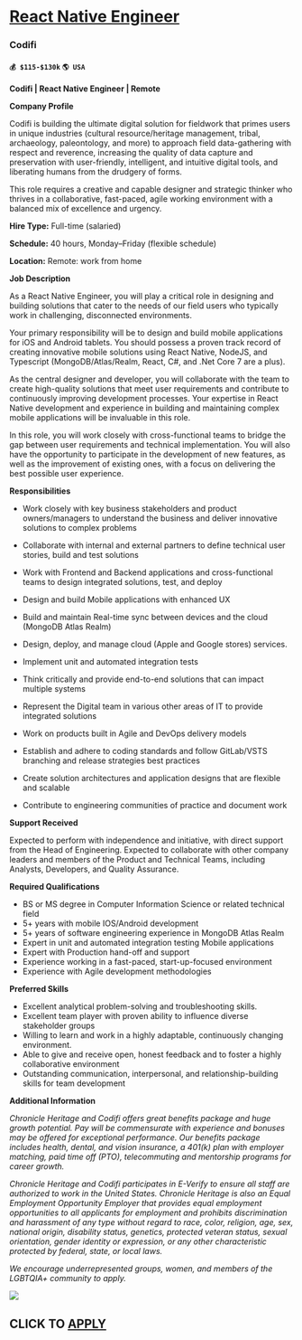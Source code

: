 # [React Native Engineer](https://www.remotewlb.com/apply/react-native-engineer-64717)  
### Codifi  
#### `💰 $115-$130k` `🌎 USA`  

**Codifi | React Native Engineer | Remote**

**Company Profile**

Codifi is building the ultimate digital solution for fieldwork that primes users in unique industries (cultural resource/heritage management, tribal, archaeology, paleontology, and more) to approach field data-gathering with respect and reverence, increasing the quality of data capture and preservation with user-friendly, intelligent, and intuitive digital tools, and liberating humans from the drudgery of forms.

This role requires a creative and capable designer and strategic thinker who thrives in a collaborative, fast-paced, agile working environment with a balanced mix of excellence and urgency.

**Hire Type:** Full-time (salaried)

**Schedule:** 40 hours, Monday–Friday (flexible schedule)

**Location:** Remote: work from home

**Job Description**

As a React Native Engineer, you will play a critical role in designing and building solutions that cater to the needs of our field users who typically work in challenging, disconnected environments.

Your primary responsibility will be to design and build mobile applications for iOS and Android tablets. You should possess a proven track record of creating innovative mobile solutions using React Native, NodeJS, and Typescript (MongoDB/Atlas/Realm, React, C#, and .Net Core 7 are a plus).

As the central designer and developer, you will collaborate with the team to create high-quality solutions that meet user requirements and contribute to continuously improving development processes. Your expertise in React Native development and experience in building and maintaining complex mobile applications will be invaluable in this role.

In this role, you will work closely with cross-functional teams to bridge the gap between user requirements and technical implementation. You will also have the opportunity to participate in the development of new features, as well as the improvement of existing ones, with a focus on delivering the best possible user experience.

**Responsibilities**

  * Work closely with key business stakeholders and product owners/managers to understand the business and deliver innovative solutions to complex problems

  * Collaborate with internal and external partners to define technical user stories, build and test solutions

  * Work with Frontend and Backend applications and cross-functional teams to design integrated solutions, test, and deploy

  * Design and build Mobile applications with enhanced UX

  * Build and maintain Real-time sync between devices and the cloud (MongoDB Atlas Realm)

  * Design, deploy, and manage cloud (Apple and Google stores) services.

  * Implement unit and automated integration tests

  * Think critically and provide end-to-end solutions that can impact multiple systems

  * Represent the Digital team in various other areas of IT to provide integrated solutions

  * Work on products built in Agile and DevOps delivery models

  * Establish and adhere to coding standards and follow GitLab/VSTS branching and release strategies best practices

  * Create solution architectures and application designs that are flexible and scalable

  * Contribute to engineering communities of practice and document work

**Support Received**

Expected to perform with independence and initiative, with direct support from the Head of Engineering. Expected to collaborate with other company leaders and members of the Product and Technical Teams, including Analysts, Developers, and Quality Assurance.

**Required Qualifications**

  * BS or MS degree in Computer Information Science or related technical field
  * 5+ years with mobile IOS/Android development
  * 5+ years of software engineering experience in MongoDB Atlas Realm
  * Expert in unit and automated integration testing Mobile applications
  * Expert with Production hand-off and support
  * Experience working in a fast-paced, start-up-focused environment
  * Experience with Agile development methodologies

**Preferred Skills**

  * Excellent analytical problem-solving and troubleshooting skills.
  * Excellent team player with proven ability to influence diverse stakeholder groups
  * Willing to learn and work in a highly adaptable, continuously changing environment.
  * Able to give and receive open, honest feedback and to foster a highly collaborative environment
  * Outstanding communication, interpersonal, and relationship-building skills for team development

**Additional Information**

_Chronicle Heritage and Codifi offers great benefits package and huge growth potential. Pay will be commensurate with experience and bonuses may be offered for exceptional performance. Our benefits package includes health, dental, and vision insurance, a 401(k) plan with employer matching, paid time off (PTO), telecommuting and mentorship programs for career growth._

_Chronicle Heritage and Codifi participates in E-Verify to ensure all staff are authorized to work in the United States. Chronicle Heritage is also an Equal Employment Opportunity Employer that provides equal employment opportunities to all applicants for employment and prohibits discrimination and harassment of any type without regard to race, color, religion, age, sex, national origin, disability status, genetics, protected veteran status, sexual orientation, gender identity or expression, or any other characteristic protected by federal, state, or local laws._

_We encourage underrepresented groups, women, and members of the LGBTQIA+ community to apply._

![](https://remotive.com/job/track/1899929/blank.gif?source=public_api)  
## CLICK TO [APPLY](https://www.remotewlb.com/apply/react-native-engineer-64717)

